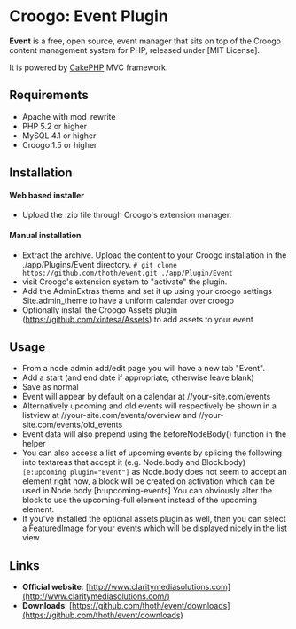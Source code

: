 # Croogo: Event Plugin

**Event** is a free, open source, event manager that sits on top of the Croogo content management system for PHP, released under [MIT License].

It is powered by [CakePHP](http://cakephp.org) MVC framework.

## Requirements
  * Apache with mod_rewrite
  * PHP 5.2 or higher
  * MySQL 4.1 or higher
  * Croogo 1.5 or higher

## Installation

#### Web based installer

  * Upload the .zip file through Croogo's extension manager.

#### Manual installation

  * Extract the archive. Upload the content to your Croogo installation in the ./app/Plugins/Event directory.
  `# git clone https://github.com/thoth/event.git ./app/Plugin/Event`
  * visit Croogo's extension system to "activate" the plugin.
  * Add the AdminExtras theme and set it up using your croogo settings Site.admin_theme to have a uniform calendar over croogo
  * Optionally install the Croogo Assets plugin (https://github.com/xintesa/Assets) to add assets to your event

## Usage

  * From a node admin add/edit page you will have a new tab "Event".
  * Add a start (and end date if appropriate; otherwise leave blank)
  * Save as normal
  * Event will appear by default on a calendar at //your-site.com/events
  * Alternatively upcoming and old events will respectively be shown in a listview at //your-site.com/events/overview and //your-site.com/events/old_events
  * Event data will also prepend using the beforeNodeBody() function in the helper
  * You can also access a list of upcoming events by splicing the following into textareas that accept it (e.g. Node.body and Block.body)
  `[e:upcoming plugin="Event"]` as Node.body does not seem to accept an element right now, a block will be created on activation which can be used in Node.body [b:upcoming-events]
   You can obviously alter the block to use the upcoming-full element instead of the upcoming element.
  * If you've installed the optional assets plugin as well, then you can select a FeaturedImage for your events which will be displayed nicely in the list view

## Links

  * **Official website**: [http://www.claritymediasolutions.com](http://www.claritymediasolutions.com/)
  * **Downloads**: [https://github.com/thoth/event/downloads](https://github.com/thoth/event/downloads)
  

